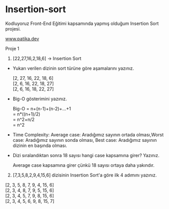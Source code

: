 # Insertion-sort

Kodluyoruz Front-End Eğitimi kapsamında yapmış olduğum Insertion Sort projesi.

www.patika.dev

Proje 1

1. [22,27,16,2,18,6] -> Insertion Sort

- Yukarı verilen dizinin sort türüne göre aşamalarını yazınız.

  [2, 27, 16, 22, 18, 6] <br>
  [2, 6, 16, 22, 18, 27] <br>
  [2, 6, 16, 18, 22, 27] <br>

- Big-O gösterimini yazınız.

  Big-O = n+(n-1)+(n-2)+...+1 <br>
  = n\*((n+1)/2) <br>
  = n^2+n/2 <br>
  = n^2 <br>

- Time Complexity: Average case: Aradığımız sayının ortada olması,Worst case: Aradığımız sayının sonda olması, Best case: Aradığımız sayının dizinin en başında olması.

- Dizi sıralandıktan sonra 18 sayısı hangi case kapsamına girer? Yazınız.

  Average case kapsamına girer çünkü 18 sayısı ortaya daha yakındır.

2. [7,3,5,8,2,9,4,15,6] dizisinin Insertion Sort'a göre ilk 4 adımını yazınız.

[2, 3, 5, 8, 7, 9, 4, 15, 6] <br>
[2, 3, 4, 8, 7, 9, 5, 15, 6] <br>
[2, 3, 4, 5, 7, 9, 8, 15, 6] <br>
[2, 3, 4, 5, 6, 9, 8, 15, 7] <br>
